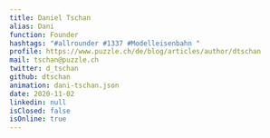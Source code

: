```yaml
---
title: Daniel Tschan
alias: Dani
function: Founder
hashtags: "#allrounder #1337 #Modelleisenbahn "
profile: https://www.puzzle.ch/de/blog/articles/author/dtschan
mail: tschan@puzzle.ch
twitter: d_tschan
github: dtschan
animation: dani-tschan.json
date: 2020-11-02
linkedin: null
isClosed: false
isOnline: true
---
```

